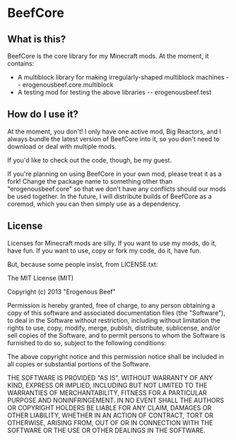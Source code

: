 BeefCore
========

What is this?
-------------

BeefCore is the core library for my Minecraft mods. At the moment, it contains:

- A multiblock library for making irregularly-shaped multiblock machines
-- erogenousbeef.core.multiblock
- A testing mod for testing the above libraries
-- erogenousbeef.test

How do I use it?
----------------

At the moment, you don't! I only have one active mod, Big Reactors, and I always bundle the latest version of BeefCore into it, so you don't need to download or deal with multiple mods.

If you'd like to check out the code, though, be my guest.

If you're planning on using BeefCore in your own mod, please treat it as a fork! Change the package name to something other than "erogenousbeef.core" so that we don't have any conflicts should our mods be used together. In the future, I will distribute builds of BeefCore as a coremod, which you can then simply use as a dependency.

License
-------

Licenses for Minecraft mods are silly. If you want to use my mods, do it, have fun. If you want to use, copy or fork my code, do it, have fun.

But, because some people insist, from LICENSE.txt:

The MIT License (MIT)

Copyright (c) 2013 "Erogenous Beef"

Permission is hereby granted, free of charge, to any person obtaining a copy
of this software and associated documentation files (the "Software"), to deal
in the Software without restriction, including without limitation the rights
to use, copy, modify, merge, publish, distribute, sublicense, and/or sell
copies of the Software, and to permit persons to whom the Software is
furnished to do so, subject to the following conditions:

The above copyright notice and this permission notice shall be included in
all copies or substantial portions of the Software.

THE SOFTWARE IS PROVIDED "AS IS", WITHOUT WARRANTY OF ANY KIND, EXPRESS OR
IMPLIED, INCLUDING BUT NOT LIMITED TO THE WARRANTIES OF MERCHANTABILITY,
FITNESS FOR A PARTICULAR PURPOSE AND NONINFRINGEMENT. IN NO EVENT SHALL THE
AUTHORS OR COPYRIGHT HOLDERS BE LIABLE FOR ANY CLAIM, DAMAGES OR OTHER
LIABILITY, WHETHER IN AN ACTION OF CONTRACT, TORT OR OTHERWISE, ARISING FROM,
OUT OF OR IN CONNECTION WITH THE SOFTWARE OR THE USE OR OTHER DEALINGS IN
THE SOFTWARE.
